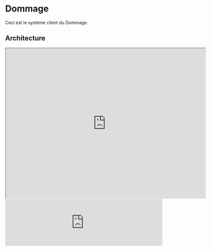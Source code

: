 # Dommage

Ceci est le système client du Dommage.

## Architecture

<div class="test">
<iframe src="https://www.youtube.com/embed/LXb3EKWsInQ" width="640" height="480" allow="autoplay"></iframe>
</div>

<iframe id="myEmbeddedDiagram" src="http://localhost:8088/embed/6?diagram=ArchitectureReference&diagramSelector=true&iframe=myEmbeddedDiagram" width="100%" marginwidth="0" marginheight="0" frameborder="0" scrolling="no" allowfullscreen="true"></iframe>

<script type="text/javascript" src="http://localhost:8088/static/js/structurizr-embed.js"></script>